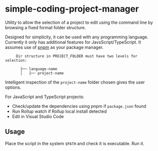 # simple-coding-project-manager

Utility to allow the selection of a project to edit using the command line by browsing a fixed format folder structure.

Designed for simplicity, it can be used with any programming language. Currently it only has additional features for JavsScript/TypeScript. It assumes use of [pnpm](https://github.com/pnpm/pnpm) as your package manager.

         Dir structure in PROJECT_FOLDER must have two levels for selection:

           ├── language-name
           │   ├── project-name

Intelligent inspection of the `project-name` folder chosen gives the user options.

For JavaScript and TypeScript projects:

- Check/update the dependencies using pnpm if `package.json` found
- Run Rollup watch if Rollup local install detected
- Edit in Visual Studio Code

## Usage

Place the script in the system `$PATH` and check it is executable. Run it.
